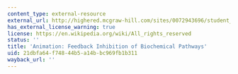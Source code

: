 ```yaml
---
content_type: external-resource
external_url: http://highered.mcgraw-hill.com/sites/0072943696/student_view0/chapter2/animation__feedback_inhibition_of_biochemical_pathways.html
has_external_license_warning: true
license: https://en.wikipedia.org/wiki/All_rights_reserved
status: ''
title: 'Animation: Feedback Inhibition of Biochemical Pathways'
uid: 21dbfa64-f748-44b5-a14b-bc969fb1b311
wayback_url: ''
---
```

